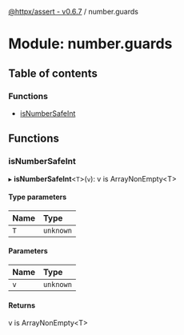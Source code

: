 [@httpx/assert - v0.6.7](../README.md) / number.guards

# Module: number.guards

## Table of contents

### Functions

- [isNumberSafeInt](number_guards.md#isnumbersafeint)

## Functions

### isNumberSafeInt

▸ **isNumberSafeInt**\<`T`\>(`v`): v is ArrayNonEmpty\<T\>

#### Type parameters

| Name | Type |
| :------ | :------ |
| `T` | `unknown` |

#### Parameters

| Name | Type |
| :------ | :------ |
| `v` | `unknown` |

#### Returns

v is ArrayNonEmpty\<T\>
